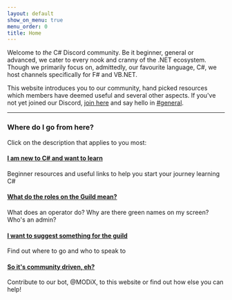 ```yaml
---
layout: default
show_on_menu: true
menu_order: 0
title: Home
---
```


Welcome to *the* C# Discord community. Be it beginner, general or advanced, we cater to every nook and cranny of the .NET ecosystem. Though we primarily focus on, admittedly, our favourite language, C#, we host channels specifically for F# and VB.NET.

This website introduces you to our community, hand picked resources which members have deemed useful and several other aspects. If you've not yet joined our Discord, [join here]({{site.discord_invite}}) and say hello in [#general]({{site.discord_invite}}).

* * *

### Where do I go from here?

Click on the description that applies to you most:

#### [I am new to C# and want to learn](#)

Beginner resources and useful links to help you start your journey learning C#

#### [What do the roles on the Guild mean?](#)

What does an operator do? Why are there green names on my screen? Who's an admin?

#### [I want to suggest something for the guild](#)

Find out where to go and who to speak to

#### [So it's community driven, eh?](#)

Contribute to our bot, @MODiX, to this website or find out how else you can help!